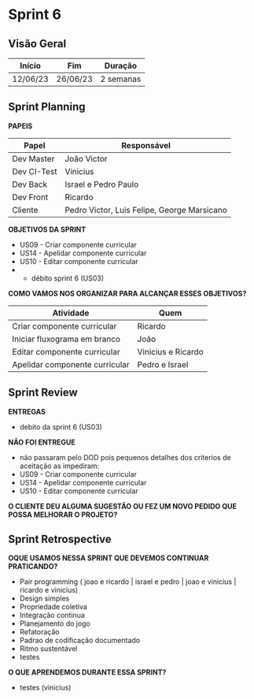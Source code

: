 # Sprint 6

## Visão Geral

|  Início  |   Fim    |  Duração  |
| :------: | :------: | :-------: |
| 12/06/23 | 26/06/23 | 2 semanas |

## Sprint Planning
**PAPEIS**

| Papel       | Responsável                                 |
| ----------- | ------------------------------------------- |
| Dev Master  | João Victor                                 |
| Dev CI-Test | Vinicius                                    |
| Dev Back    | Israel e Pedro Paulo                        |
| Dev Front   | Ricardo                                     |
| Cliente     | Pedro Victor, Luis Felipe, George Marsicano |


**OBJETIVOS DA SPRINT**

- US09 - Criar componente curricular         
- US14 - Apelidar componente curricular      
- US10 - Editar componente curricular     
- + débito sprint 6 (US03)

**COMO VAMOS NOS ORGANIZAR PARA ALCANÇAR ESSES OBJETIVOS?**

| Atividade                                         | Quem               |
| ------------------------------------------------- | --------------     |
| Criar componente curricular                       | Ricardo            |
| Iniciar fluxograma em branco                      | João               |
| Editar componente curricular                      | Vinicius e Ricardo |
| Apelidar componente curricular                    | Pedro e Israel     |


## Sprint Review
**ENTREGAS**
- debito da sprint 6 (US03)

**NÃO FOI ENTREGUE**
- não passaram pelo DOD pois pequenos detalhes dos criterios de aceitação as impediram:
- US09 - Criar componente curricular         
- US14 - Apelidar componente curricular      
- US10 - Editar componente curricular

**O CLIENTE DEU ALGUMA SUGESTÃO OU FEZ UM NOVO PEDIDO QUE POSSA MELHORAR O PROJETO?**


## Sprint Retrospective
**OQUE USAMOS NESSA SPRINT QUE DEVEMOS CONTINUAR PRATICANDO?**

- Pair programming ( joao e ricardo | israel e pedro | joao e vinicius | ricardo e vinicius)
- Design simples
- Propriedade coletiva
- Integração continua
- Planejamento do jogo
- Refatoração
- Padrao de codificação documentado
- Ritmo sustentável
- testes
    
**O QUE APRENDEMOS DURANTE ESSA SPRINT?**
- testes (vinicius)
